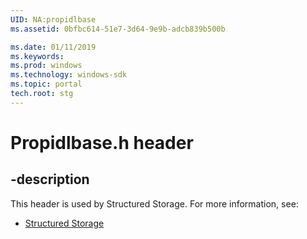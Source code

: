 ```yaml
---
UID: NA:propidlbase
ms.assetid: 0bfbc614-51e7-3d64-9e9b-adcb839b500b

ms.date: 01/11/2019
ms.keywords: 
ms.prod: windows
ms.technology: windows-sdk
ms.topic: portal
tech.root: stg
---
```


# Propidlbase.h header


## -description


This header is used by Structured Storage. For more information, see:

- [Structured Storage](../_stg/index.md)


